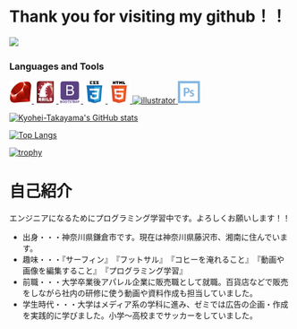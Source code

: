 # Thank you for visiting my github！！


<p align="left"> 
  <a href="https://github.com/kyohei-tkym">
    <img src="https://komarev.com/ghpvc/?username=kyohei-tkym"/>
  </a>
</p>
<h3 align="left">Languages and Tools</h3>
<p align="left"><a href="https://www.ruby-lang.org/en/" target="_blank"> <img src="https://raw.githubusercontent.com/devicons/devicon/master/icons/ruby/ruby-original.svg" alt="ruby" width="40" height="40"/> </a> <a href="https://rubyonrails.org" target="_blank"> <img src="https://raw.githubusercontent.com/devicons/devicon/master/icons/rails/rails-original-wordmark.svg" alt="rails" width="40" height="40"/> </a> <a href="https://getbootstrap.com" target="_blank"> <img src="https://raw.githubusercontent.com/devicons/devicon/master/icons/bootstrap/bootstrap-plain-wordmark.svg" alt="bootstrap" width="40" height="40"/> </a> <a href="https://www.w3schools.com/css/" target="_blank"> <img src="https://raw.githubusercontent.com/devicons/devicon/master/icons/css3/css3-original-wordmark.svg" alt="css3" width="40" height="40"/> </a> <a href="https://www.w3.org/html/" target="_blank"> <img src="https://raw.githubusercontent.com/devicons/devicon/master/icons/html5/html5-original-wordmark.svg" alt="html5" width="40" height="40"/> </a> <a href="https://www.adobe.com/in/products/illustrator.html" target="_blank"> <img src="https://www.vectorlogo.zone/logos/adobe_illustrator/adobe_illustrator-icon.svg" alt="illustrator" width="40" height="40"/> </a> <a href="https://www.photoshop.com/en" target="_blank"> <img src="https://raw.githubusercontent.com/devicons/devicon/master/icons/photoshop/photoshop-line.svg" alt="photoshop" width="40" height="40"/> </a>  </p>

[![Kyohei-Takayama's GitHub stats](https://github-readme-stats.vercel.app/api?username=kyohei-tkym&theme=vue-dark&show_icons=true)](https://github.com/kyohei-tkym/github-readme-stats)

[![Top Langs](https://github-readme-stats.vercel.app/api/top-langs/?username=kyohei-tkym&theme=vue-dark&show_icons=true&layout=compact)](https://github.com/kyohei-tkym/github-readme-stats)

[![trophy](https://github-profile-trophy.vercel.app/?username=kyohei-tkym&theme=dracula)](https://github.com/kyohei-tkym/github-profile-trophy)

# 自己紹介
エンジニアになるためにプログラミング学習中です。よろしくお願いします！！
- 出身・・・神奈川県鎌倉市です。現在は神奈川県藤沢市、湘南に住んでいます。
- 趣味・・・『サーフィン』　『フットサル』　『コヒーを淹れること』　『動画や画像を編集すること』　『プログラミング学習』
- 前職・・・大学卒業後アパレル企業に販売職として就職。百貨店などで販売をしながら社内の研修に使う動画や資料作成も担当していました。
- 学生時代・・・大学はメディア系の学科に進み、ゼミでは広告の企画・作成を実践的に学びました。小学〜高校までサッカーをしていました。
